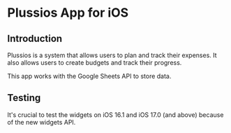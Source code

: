 #  Plussios App for iOS

##  Introduction

Plussios is a system that allows users to plan and track their expenses.
It also allows users to create budgets and track their progress.

This app works with the Google Sheets API to store data.

## Testing

It's crucial to test the widgets on iOS 16.1 and iOS 17.0 (and above) because of the new widgets API.
